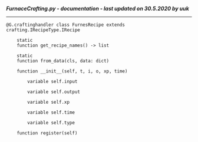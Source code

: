 ***FurnaceCrafting.py - documentation - last updated on 30.5.2020 by uuk***
___

    @G.craftinghandler class FurnesRecipe extends crafting.IRecipeType.IRecipe

        static
        function get_recipe_names() -> list

        static
        function from_data(cls, data: dict)

        function __init__(self, t, i, o, xp, time)

            variable self.input

            variable self.output

            variable self.xp

            variable self.time

            variable self.type

        function register(self)